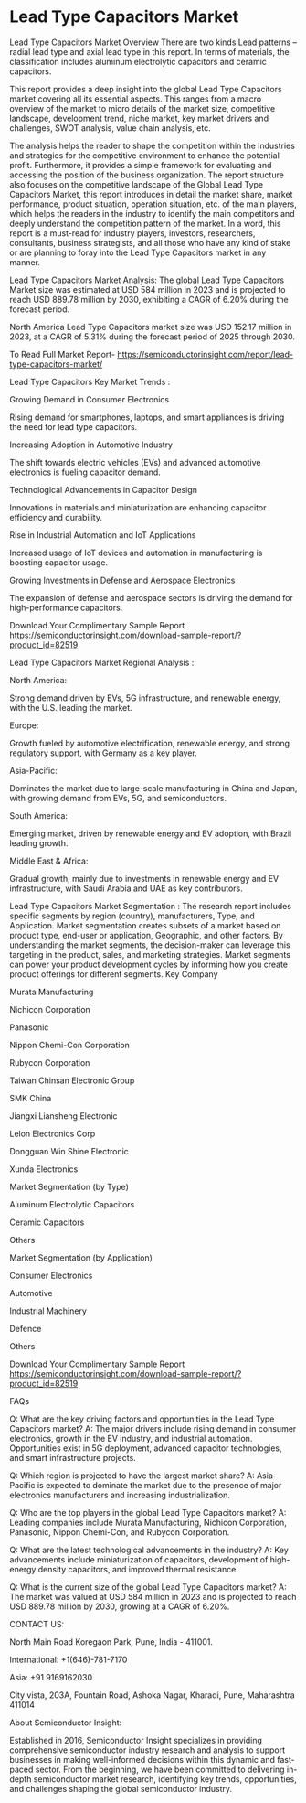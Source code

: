 <h1>Lead Type Capacitors Market</h1>
Lead Type Capacitors Market Overview
There are two kinds Lead patterns – radial lead type and axial lead type in this report. In terms of materials, the classification includes aluminum electrolytic capacitors and ceramic capacitors.

This report provides a deep insight into the global Lead Type Capacitors market covering all its essential aspects. This ranges from a macro overview of the market to micro details of the market size, competitive landscape, development trend, niche market, key market drivers and challenges, SWOT analysis, value chain analysis, etc.

The analysis helps the reader to shape the competition within the industries and strategies for the competitive environment to enhance the potential profit. Furthermore, it provides a simple framework for evaluating and accessing the position of the business organization. The report structure also focuses on the competitive landscape of the Global Lead Type Capacitors Market, this report introduces in detail the market share, market performance, product situation, operation situation, etc. of the main players, which helps the readers in the industry to identify the main competitors and deeply understand the competition pattern of the market.
In a word, this report is a must-read for industry players, investors, researchers, consultants, business strategists, and all those who have any kind of stake or are planning to foray into the Lead Type Capacitors market in any manner.

Lead Type Capacitors Market Analysis:
The global Lead Type Capacitors Market size was estimated at USD 584 million in 2023 and is projected to reach USD 889.78 million by 2030, exhibiting a CAGR of 6.20% during the forecast period.

North America Lead Type Capacitors market size was USD 152.17 million in 2023, at a CAGR of 5.31% during the forecast period of 2025 through 2030.


To Read Full Market Report-
https://semiconductorinsight.com/report/lead-type-capacitors-market/

Lead Type Capacitors Key Market Trends  :

Growing Demand in Consumer Electronics

Rising demand for smartphones, laptops, and smart appliances is driving the need for lead type capacitors.

Increasing Adoption in Automotive Industry

The shift towards electric vehicles (EVs) and advanced automotive electronics is fueling capacitor demand.

Technological Advancements in Capacitor Design

Innovations in materials and miniaturization are enhancing capacitor efficiency and durability.

Rise in Industrial Automation and IoT Applications

Increased usage of IoT devices and automation in manufacturing is boosting capacitor usage.

Growing Investments in Defense and Aerospace Electronics

The expansion of defense and aerospace sectors is driving the demand for high-performance capacitors.


Download Your Complimentary Sample Report
https://semiconductorinsight.com/download-sample-report/?product_id=82519


Lead Type Capacitors Market Regional Analysis :

North America:

Strong demand driven by EVs, 5G infrastructure, and renewable energy, with the U.S. leading the market.

Europe:

Growth fueled by automotive electrification, renewable energy, and strong regulatory support, with Germany as a key player.

Asia-Pacific:

Dominates the market due to large-scale manufacturing in China and Japan, with growing demand from EVs, 5G, and semiconductors.

South America:

Emerging market, driven by renewable energy and EV adoption, with Brazil leading growth.

Middle East & Africa:

Gradual growth, mainly due to investments in renewable energy and EV infrastructure, with Saudi Arabia and UAE as key contributors.

Lead Type Capacitors Market Segmentation :
The research report includes specific segments by region (country), manufacturers, Type, and Application. Market segmentation creates subsets of a market based on product type, end-user or application, Geographic, and other factors. By understanding the market segments, the decision-maker can leverage this targeting in the product, sales, and marketing strategies. Market segments can power your product development cycles by informing how you create product offerings for different segments.
Key Company

Murata Manufacturing

Nichicon Corporation

Panasonic

Nippon Chemi-Con Corporation

Rubycon Corporation

Taiwan Chinsan Electronic Group

SMK China

Jiangxi Liansheng Electronic

Lelon Electronics Corp

Dongguan Win Shine Electronic

Xunda Electronics

Market Segmentation (by Type)

Aluminum Electrolytic Capacitors

Ceramic Capacitors

Others

Market Segmentation (by Application)

Consumer Electronics

Automotive

Industrial Machinery

Defence

Others


Download Your Complimentary Sample Report
https://semiconductorinsight.com/download-sample-report/?product_id=82519

FAQs

Q: What are the key driving factors and opportunities in the Lead Type Capacitors market?
A: The major drivers include rising demand in consumer electronics, growth in the EV industry, and industrial automation. Opportunities exist in 5G deployment, advanced capacitor technologies, and smart infrastructure projects.


Q: Which region is projected to have the largest market share?
A: Asia-Pacific is expected to dominate the market due to the presence of major electronics manufacturers and increasing industrialization.


Q: Who are the top players in the global Lead Type Capacitors market?
A: Leading companies include Murata Manufacturing, Nichicon Corporation, Panasonic, Nippon Chemi-Con, and Rubycon Corporation.


Q: What are the latest technological advancements in the industry?
A: Key advancements include miniaturization of capacitors, development of high-energy density capacitors, and improved thermal resistance.


Q: What is the current size of the global Lead Type Capacitors market?
A: The market was valued at USD 584 million in 2023 and is projected to reach USD 889.78 million by 2030, growing at a CAGR of 6.20%.


CONTACT US:

North Main Road Koregaon Park, Pune, India - 411001.

International: +1(646)-781-7170

Asia: +91 9169162030


City vista, 203A, Fountain Road, Ashoka Nagar, Kharadi, Pune, Maharashtra 411014


About Semiconductor Insight:

Established in 2016, Semiconductor Insight specializes in providing comprehensive semiconductor industry research and analysis to support businesses in making well-informed decisions within this dynamic and fast-paced sector. From the beginning, we have been committed to delivering in-depth semiconductor market research, identifying key trends, opportunities, and challenges shaping the global semiconductor industry. 
